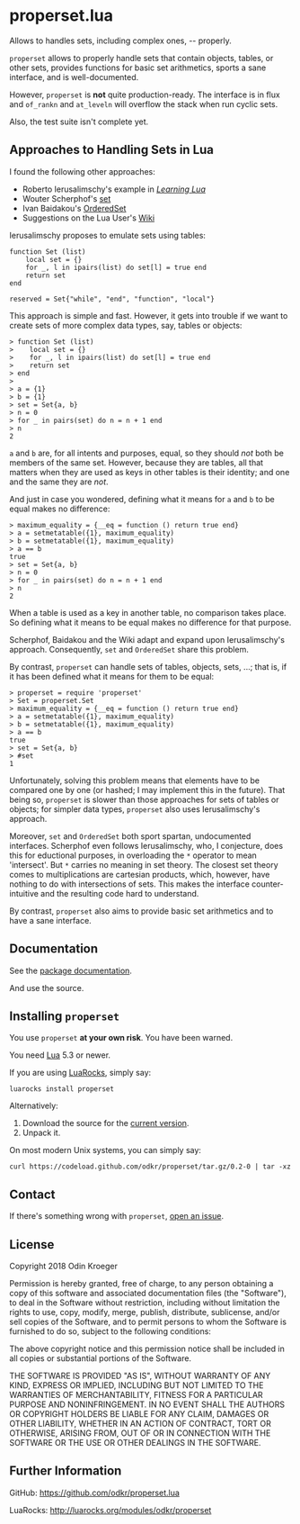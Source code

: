 properset.lua
=============

Allows to handles sets, including complex ones, -- properly.

`properset` allows to properly handle sets that contain objects, tables,
or other sets, provides functions for basic set arithmetics, sports a sane
interface, and is well-documented.

However, `properset` is **not** quite production-ready. The interface is in
flux and `of_rankn` and `at_leveln` will overflow the stack when run cyclic
sets.

Also, the test suite isn't complete yet.


Approaches to Handling Sets in Lua
----------------------------------

I found the following other approaches:

* Roberto Ierusalimschy's example in
  [*Learning Lua*](https://www.lua.org/pil/11.5.html)
* Wouter Scherphof's
  [set](https://luarocks.org/modules/luarocks/set)
* Ivan Baidakou's
  [OrderedSet](https://luarocks.org/modules/basiliscos/orderedset)
* Suggestions on the Lua User's
  [Wiki](http://lua-users.org/wiki/SetOperations)

Ierusalimschy proposes to emulate sets using tables:

    function Set (list)
        local set = {}
        for _, l in ipairs(list) do set[l] = true end
        return set
    end

    reserved = Set{"while", "end", "function", "local"}

This approach is simple and fast. However, it gets into trouble if we want
to create sets of more complex data types, say, tables or objects:

    > function Set (list)
    >    local set = {}
    >    for _, l in ipairs(list) do set[l] = true end
    >    return set
    > end
    >
    > a = {1}
    > b = {1}
    > set = Set{a, b}
    > n = 0
    > for _ in pairs(set) do n = n + 1 end
    > n
    2

`a` and `b` are, for all intents and purposes, equal, so they should *not*
both be members of the same set. However, because they are tables, all
that matters when they are used as keys in other tables is their identity;
and one and the same they are *not*.

And just in case you wondered, defining what it means for `a` and `b`
to be equal makes no difference:

    > maximum_equality = {__eq = function () return true end}
    > a = setmetatable({1}, maximum_equality)
    > b = setmetatable({1}, maximum_equality)
    > a == b
    true
    > set = Set{a, b}
    > n = 0
    > for _ in pairs(set) do n = n + 1 end
    > n
    2

When a table is used as a key in another table, no comparison takes place.
So defining what it means to be equal makes no difference for that purpose.

Scherphof, Baidakou and the Wiki adapt and expand upon Ierusalimschy's
approach. Consequently, `set` and `OrderedSet` share this problem.

By contrast, `properset` can handle sets of tables, objects, sets, ...;
that is, if it has been defined what it means for them to be equal:

    > properset = require 'properset'
    > Set = properset.Set
    > maximum_equality = {__eq = function () return true end}
    > a = setmetatable({1}, maximum_equality)
    > b = setmetatable({1}, maximum_equality)
    > a == b
    true
    > set = Set{a, b}
    > #set
    1

Unfortunately, solving this problem means that elements have to be compared
one by one (or hashed; I may implement this in the future). That being so,
`properset` is slower than those approaches for sets of tables or objects;
for simpler data types, `properset` also uses Ierusalimschy's approach.

Moreover, `set` and `OrderedSet` both sport spartan, undocumented interfaces.
Scherphof even follows Ierusalimschy, who, I conjecture, does this for
eductional purposes, in overloading the `*` operator to mean 'intersect'.
But `*` carries no meaning in set theory. The closest set theory comes to
multiplications are cartesian products, which, however, have nothing to do
with intersections of sets. This makes the interface counter-intuitive
and the resulting code hard to understand.

By contrast, `properset` also aims to provide basic set arithmetics and 
to have a sane interface.


Documentation
-------------

See the [package documentation](https://odkr.github.io/properset.lua/).

And use the source.


Installing `properset`
----------------------

You use `properset` **at your own risk**. You have been warned.

You need [Lua](https://www.lua.org/) 5.3 or newer.

If you are using [LuaRocks](https://luarocks.org/), simply say:

    luarocks install properset

Alternatively:

1. Download the source for the [current
   version](https://codeload.github.com/odkr/properset/tar.gz/0.2-0).
2. Unpack it.

On most modern Unix systems, you can simply say:

    curl https://codeload.github.com/odkr/properset/tar.gz/0.2-0 | tar -xz


Contact
-------

If there's something wrong with `properset`, [open an
issue](https://github.com/odkr/properset/issues).


License
-------

Copyright 2018 Odin Kroeger

Permission is hereby granted, free of charge, to any person obtaining a copy
of this software and associated documentation files (the "Software"), to deal
in the Software without restriction, including without limitation the rights
to use, copy, modify, merge, publish, distribute, sublicense, and/or sell
copies of the Software, and to permit persons to whom the Software is
furnished to do so, subject to the following conditions:

The above copyright notice and this permission notice shall be included in
all copies or substantial portions of the Software.

THE SOFTWARE IS PROVIDED "AS IS", WITHOUT WARRANTY OF ANY KIND, EXPRESS OR
IMPLIED, INCLUDING BUT NOT LIMITED TO THE WARRANTIES OF MERCHANTABILITY,
FITNESS FOR A PARTICULAR PURPOSE AND NONINFRINGEMENT. IN NO EVENT SHALL THE
AUTHORS OR COPYRIGHT HOLDERS BE LIABLE FOR ANY CLAIM, DAMAGES OR OTHER
LIABILITY, WHETHER IN AN ACTION OF CONTRACT, TORT OR OTHERWISE, ARISING FROM,
OUT OF OR IN CONNECTION WITH THE SOFTWARE OR THE USE OR OTHER DEALINGS IN THE
SOFTWARE.


Further Information
-------------------

GitHub:
<https://github.com/odkr/properset.lua>

LuaRocks:
<http://luarocks.org/modules/odkr/properset>
